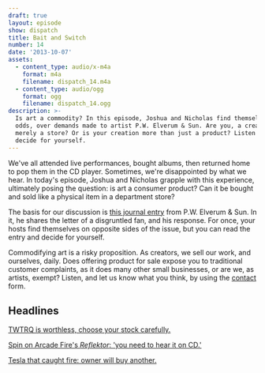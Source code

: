 ```yaml
---
draft: true
layout: episode
show: dispatch
title: Bait and Switch
number: 14
date: '2013-10-07'
assets:
  - content_type: audio/x-m4a
    format: m4a
    filename: dispatch_14.m4a
  - content_type: audio/ogg
    format: ogg
    filename: dispatch_14.ogg
description: >-
  Is art a commodity? In this episode, Joshua and Nicholas find themselves at
  odds, over demands made to artist P.W. Elverum & Sun. Are you, a creator,
  merely a store? Or is your creation more than just a product? Listen and
  decide for yourself.
---
```

We've all attended live performances, bought albums, then returned home to pop them in the CD player. Sometimes, we're disappointed by what we hear. In today's episode, Joshua and Nicholas grapple with this experience, ultimately posing the question: is art a consumer product? Can it be bought and sold like a physical item in a department store?

The basis for our discussion is [this journal entry](http://pwelverumandsun.tumblr.com/post/60972469293/customer-complaint) from P.W. Elverum & Sun. In it, he shares the letter of a disgruntled fan, and his response. For once, your hosts find themselves on opposite sides of the issue, but you can read the entry and decide for yourself.

Commodifying art is a risky proposition. As creators, we sell our work, and ourselves, daily. Does offering product for sale expose you to traditional customer complaints, as it does many other small businesses, or are we, as artists, exempt? Listen, and let us know what you think, by using the [contact](http://machine.fm/contact) form.

## Headlines

[TWTRQ is worthless, choose your stock carefully.](http://www.theverge.com/2013/10/5/4805010/twitter-ipo-filing-prompts-mistaken-buying-rush-of-worthless-twtrq)

[Spin on Arcade Fire's _Reflektor_: 'you need to hear it on CD.'](http://www.spin.com/articles/arcade-fire-reflektor-review-first-listen/)

[Tesla that caught fire: owner will buy another.](http://www.motorauthority.com/news/1087442_owner-of-battery-fire-tesla-model-s-says-car-performed-very-well-will-buy-again)